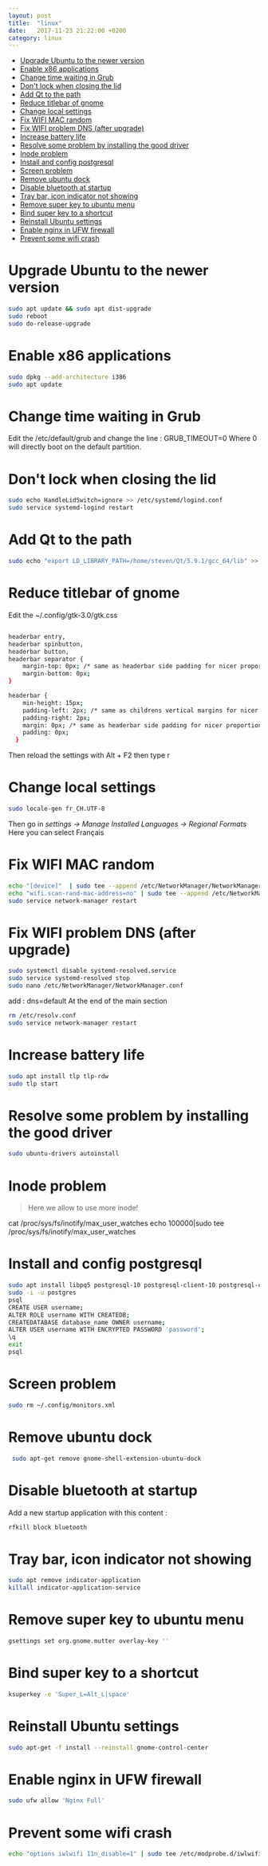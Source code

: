 ```yaml
---
layout: post
title:  "linux"
date:   2017-11-23 21:22:00 +0200
category: linux
---
```


- [Upgrade Ubuntu to the newer version](#upgrade-ubuntu-to-the-newer-version)
- [Enable x86 applications](#enable-x86-applications)
- [Change time waiting in Grub](#change-time-waiting-in-grub)
- [Don't lock when closing the lid](#dont-lock-when-closing-the-lid)
- [Add Qt to the path](#add-qt-to-the-path)
- [Reduce titlebar of gnome](#reduce-titlebar-of-gnome)
- [Change local settings](#change-local-settings)
- [Fix WIFI MAC random](#fix-wifi-mac-random)
- [Fix WIFI problem DNS (after upgrade)](#fix-wifi-problem-dns-after-upgrade)
- [Increase battery life](#increase-battery-life)
- [Resolve some problem by installing the good driver](#resolve-some-problem-by-installing-the-good-driver)
- [Inode problem](#inode-problem)
- [Install and config postgresql](#install-and-config-postgresql)
- [Screen problem](#screen-problem)
- [Remove ubuntu dock](#remove-ubuntu-dock)
- [Disable bluetooth at startup](#disable-bluetooth-at-startup)
- [Tray bar, icon indicator not showing](#tray-bar-icon-indicator-not-showing)
- [Remove super key to ubuntu menu](#remove-super-key-to-ubuntu-menu)
- [Bind super key to a shortcut](#bind-super-key-to-a-shortcut)
- [Reinstall Ubuntu settings](#reinstall-ubuntu-settings)
- [Enable nginx in UFW firewall](#enable-nginx-in-ufw-firewall)
- [Prevent some wifi crash](#prevent-some-wifi-crash)

# Upgrade Ubuntu to the newer version
```bash
sudo apt update && sudo apt dist-upgrade
sudo reboot
sudo do-release-upgrade
```

# Enable x86 applications
```bash
sudo dpkg --add-architecture i386
sudo apt update
```

# Change time waiting in Grub
Edit the /etc/default/grub and change the line :
GRUB_TIMEOUT=0
Where 0 will directly boot on the default partition.

# Don't lock when closing the lid
```bash
sudo echo HandleLidSwitch=ignore >> /etc/systemd/logind.conf
sudo service systemd-logind restart
```

# Add Qt to the path
```bash
sudo echo "export LD_LIBRARY_PATH=/home/steven/Qt/5.9.1/gcc_64/lib" >> ~.bashrc
```

# Reduce titlebar of gnome
Edit the ~/.config/gtk-3.0/gtk.css

```bash

headerbar entry,
headerbar spinbutton,
headerbar button,
headerbar separator {
    margin-top: 0px; /* same as headerbar side padding for nicer proportions */
    margin-bottom: 0px;
}

headerbar {
    min-height: 15px;
    padding-left: 2px; /* same as childrens vertical margins for nicer proportions */
    padding-right: 2px;
    margin: 0px; /* same as headerbar side padding for nicer proportions */
    padding: 0px;
  }

```

Then reload the settings with 
Alt + F2
then type r

# Change local settings
```bash
sudo locale-gen fr_CH.UTF-8
```
Then go in *settings -> Manage Installed Languages -> Regional Formats*
Here you can select Français

# Fix WIFI MAC random

```bash
echo "[device]"  | sudo tee --append /etc/NetworkManager/NetworkManager.conf
echo "wifi.scan-rand-mac-address=no" | sudo tee --append /etc/NetworkManager/NetworkManager.conf
sudo service network-manager restart
```
# Fix WIFI problem DNS (after upgrade)

```bash
sudo systemctl disable systemd-resolved.service
sudo service systemd-resolved stop
sudo nano /etc/NetworkManager/NetworkManager.conf
```

add :
dns=default
At the end of the main section

```bash
rm /etc/resolv.conf
sudo service network-manager restart
```

# Increase battery life

```bash
sudo apt install tlp tlp-rdw
sudo tlp start
```

# Resolve some problem by installing the good driver

```bash
sudo ubuntu-drivers autoinstall
```

# Inode problem
> Here we allow to use more inode!

cat /proc/sys/fs/inotify/max_user_watches
echo 100000|sudo tee /proc/sys/fs/inotify/max_user_watches

# Install and config postgresql
```bash
sudo apt install libpq5 postgresql-10 postgresql-client-10 postgresql-client-common
sudo -i -u postgres
psql
CREATE USER username;
ALTER ROLE username WITH CREATEDB;
CREATEDATABASE database_name OWNER username;
ALTER USER username WITH ENCRYPTED PASSWORD 'password';
\q
exit
psql
```

# Screen problem
```bash
sudo rm ~/.config/monitors.xml
```

# Remove ubuntu dock
```bash
 sudo apt-get remove gnome-shell-extension-ubuntu-dock
```

# Disable bluetooth at startup
Add a new startup application with this content : 
```bash
rfkill block bluetooth
```

# Tray bar, icon indicator not showing
```bash
sudo apt remove indicator-application
killall indicator-application-service
```

# Remove super key to ubuntu menu
```bash
gsettings set org.gnome.mutter overlay-key ''
```

# Bind super key to a shortcut
```bash
ksuperkey -e 'Super_L=Alt_L|space'
```

# Reinstall Ubuntu settings
```bash
sudo apt-get -f install --reinstall gnome-control-center
```

# Enable nginx in UFW firewall
```bash
sudo ufw allow 'Nginx Full'
```

# Prevent some wifi crash
```bash
echo "options iwlwifi 11n_disable=1" | sudo tee /etc/modprobe.d/iwlwifi.conf
```

 